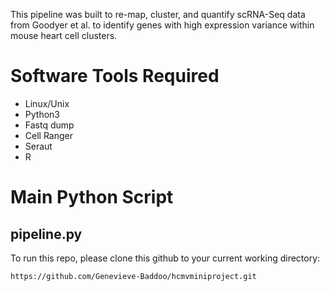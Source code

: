 This pipeline was built to re-map, cluster, and quantify scRNA-Seq data from Goodyer et al. to identify genes with high expression variance within mouse heart cell clusters.


Software Tools Required
=========

* Linux/Unix
* Python3
* Fastq dump
* Cell Ranger
* Seraut
* R

Main Python Script
==================

pipeline.py
----------------

To run this repo, please clone this github to your current working directory:

`https://github.com/Genevieve-Baddoo/hcmvminiproject.git`

